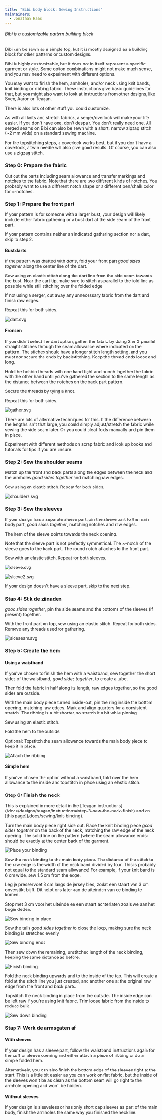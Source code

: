 ```yaml
---
title: "Bibi body block: Sewing Instructions"
maintainers:
  - Jonathan Haas
---
```


<Note>

###### Bibi is a customizable pattern building block

Bibi can be sewn as a simple top, but it is mostly designed as a building block for other patterns or custom designs.

Bibi is highly customizable, but it does not in itself represent a specific garment or style.
Some option combinations might not make much sense, and you may need to experiment with different options.

You may want to finish the hem, armholes, and/or neck using knit bands, knit binding or ribbing fabric.
These instructions give basic guidelines for that,
but you might also want to look at instructions from other designs, like Sven, Aaron or Teagan.

There is also lots of other stuff you could customize.

</Note>

<Note>

As with all knits and stretch fabrics, a serger/overlock will make your life easier.
If you don't have one, don't despair. You don't really need one.
All serged seams on Bibi can also be sewn with a short, narrow zigzag stitch (~2 mm wide) on a standard sewing machine.

For the topstitching steps, a coverlock works best, but if you don't have a coverlock, a twin needle will also give good results.
Of course, you can also use a zigzag stitch.

</Note>

### Step 0: Prepare the fabric

Cut out the parts including seam allowance and transfer markings and notches to the fabric.
Note that there are two different kinds of notches. You probably want to use a different notch shape or a different pen/chalk color for ×-notches.

### Step 1: Prepare the front part

If your pattern is for someone with a larger bust, your design will likely include
either fabric gathering or a bust dart at the side seam of the front part.

If your pattern contains neither an indicated gathering section nor a dart, skip to step 2.

#### Bust darts

If the pattern was drafted with _darts_, fold your front part _good sides together_ along the center line of the dart.

Sew using an elastic stitch along the dart line from the side seam towards the bust.
Near the dart tip, make sure to stitch as parallel to the fold line as possible while still stitching over the folded edge.

If not using a serger, cut away any unnecessary fabric from the dart and finish raw edges.

Repeat this for both sides.

![dart.svg](dart.svg)

#### Fronsen

If you didn't select the dart option, gather the fabric by doing 2 or 3 parallel straight stitches through the seam allowance where indicated on the pattern.
The stiches should have a longer stitch length setting, and you must _not_ secure the ends by backstitching.
Keep the thread ends loose and long.

Hold the bobbin threads with one hand tight and bunch together the fabric with the other hand until
you've gathered the section to the same length as the distance between the notches on the back part pattern.

Secure the threads by tying a knot.

Repeat this for both sides.

![gather.svg](gather.svg)

<Note>

There are lots of alternative techniques for this. If the difference between the lengths isn't that large,
you could simply adjust/stretch the fabric while sewing the side seam later. Or you could pleat folds manually and pin them in place.

Experiment with different methods on scrap fabric and look up books and tutorials for tips if you are unsure.

</Note>

### Step 2: Sew the shoulder seams

Match up the front and back parts along the edges between the neck and the armholes _good sides together_ and matching raw edges.

Sew using an elastic stitch. Repeat for both sides.

![shoulders.svg](shoulders.svg)

### Step 3: Sew the sleeves

If your design has a separate sleeve part, pin the sleeve part to the main body part, _good sides together_, matching notches and raw edges.

The hem of the sleeve points towards the neck opening.

Note that the sleeve part is not perfectly symmetrical. The ×-notch of the sleeve goes to the back part.
The round notch attaches to the front part.

Sew with an elastic stitch. Repeat for both sleeves.

![sleeve.svg](sleeve.svg)

![sleeve2.svg](sleeve2.svg)

If your design doesn't have a sleeve part, skip to the next step.

### Stap 4: Stik de zijnaden

_good sides together_, pin the side seams and the bottoms of the sleeves (if present) together.

With the front part on top, sew using an elastic stitch. Repeat for both sides. Remove any threads used for gathering.

![sideseam.svg](sideseam.svg)

### Step 5: Create the hem

#### Using a waistband

If you've chosen to finish the hem with a waistband,
sew together the short sides of the waistband, _good sides together_,
to create a tube.

Then fold the fabric in half along its length, raw edges together, so the good sides are outside.

With the main body piece turned inside-out, pin the ring inside the bottom opening, matching raw edges.
Mark and align quarters for a consistent stretch.
The ribbing is a bit shorter, so stretch it a bit while pinning.

Sew using an elastic stitch.

Fold the hem to the outside.

Optional: Topstitch the seam allowance towards the main body piece to keep it in place.

![Attach the ribbing](ribbing.svg)

#### Simple hem

If you've chosen the option without a waistband,
fold over the hem allowance to the inside and topstitch in place using an elastic stitch.

### Step 6: Finish the neck

<Note>
This is explained in more detail in the [Teagan instructions](/docs/designs/teagan/instructions#step-3-sew-the-neck-finish) and on [this page](/docs/sewing/knit-binding).
</Note>

Turn the main body piece right side out.
Place the knit binding piece _good sides together_ on the back of the neck,
matching the raw edge of the neck opening.
The solid line on the pattern (where the seam allowance ends) should be exactly at the center back of the garment.

![Place your binding](knitbinding_a.svg)

Sew the neck binding to the main body piece.
The distance of the stitch to the raw edge is the width of the neck band
divided by four.
This is probably not equal to the standard seam allowance!
For example, if your knit band is 6 cm wide, sew 1.5 cm from the edge.

Leg je presservoet 3 cm langs de jersey bies, zodat een staart van 3 cm onverstikt blijft.
Dit helpt ons later aan de uiteinden van de binding te komen.

Stop met 3 cm voor het uiteinde en een staart achterlaten zoals we aan het begin deden.

![Sew binding in place](knitbinding_b.svg)

Sew the tails _good sides together_ to close the loop, making sure the neck binding is stretched evenly.

![Sew binding ends](knitbinding_c.svg)

Then sew down the remaining, unstitched length of the neck binding, keeping the same distance as before.

![Finish binding](knitbinding_d.svg)

Fold the neck binding upwards and to the inside of the top.
This will create a fold at the stitch line you just created,
and another one at the original raw edge from the front and back parts.

Topstitch the neck binding in place from the outside.
The inside edge can be left raw if you're using knit fabric.
Trim loose fabric from the inside to reduce bulk.

![Sew down binding](knitbinding_e.svg)

### Stap 7: Werk de armsgaten af

#### With sleeves

If your design has a sleeve part,
follow the waistband instructions again for the cuff or sleeve opening
and either attach a piece of ribbing or do a simple folded hem.

<Note>

Alternatively, you can also finish the bottom edge of the sleeves right at the start.
This is a little bit easier as you can work on flat fabric, but the inside of the sleeves won't be as clean
as the bottom seam will go right to the armhole opening and won't be hidden.

</Note>

#### Without sleeves

If your design is sleeveless or has only short cap sleeves as part of the main body,
finish the armholes the same way you finished the neckline.
